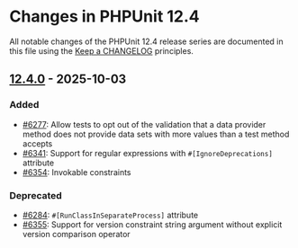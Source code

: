 # Changes in PHPUnit 12.4

All notable changes of the PHPUnit 12.4 release series are documented in this file using the [Keep a CHANGELOG](https://keepachangelog.com/) principles.

## [12.4.0] - 2025-10-03

### Added

* [#6277](https://github.com/sebastianbergmann/phpunit/issues/6277): Allow tests to opt out of the validation that a data provider method does not provide data sets with more values than a test method accepts
* [#6341](https://github.com/sebastianbergmann/phpunit/pull/6341): Support for regular expressions with `#[IgnoreDeprecations]` attribute
* [#6354](https://github.com/sebastianbergmann/phpunit/issues/6354): Invokable constraints

### Deprecated

* [#6284](https://github.com/sebastianbergmann/phpunit/issues/6284): `#[RunClassInSeparateProcess]` attribute
* [#6355](https://github.com/sebastianbergmann/phpunit/issues/6355): Support for version constraint string argument without explicit version comparison operator

[12.4.0]: https://github.com/sebastianbergmann/phpunit/compare/12.3...main

